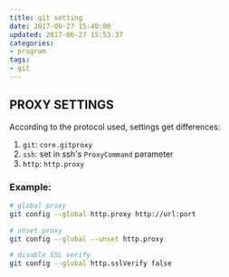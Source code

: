 ```yaml
---
title: git setting
date: 2017-06-27 15:40:00
updated: 2017-06-27 15:53:37
categories:
- program
tags:
- git
---
```

## PROXY SETTINGS
  According to the protocol used, settings get differences: 

  1. `git`: `core.gitproxy` 
  2. `ssh`: set in ssh's `ProxyCommand` parameter
  3. `http`: `http.proxy`
  
### Example:
  
  ````bash
  # global proxy
  git config --global http.proxy http://url:port

  # unset proxy
  git config --global --unset http.proxy

  # disable SSL verify
  git config --global http.sslVerify false
  ````